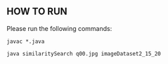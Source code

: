 ## HOW TO RUN

Please run the following commands:

	javac *.java
	
	java similaritySearch q00.jpg imageDataset2_15_20
